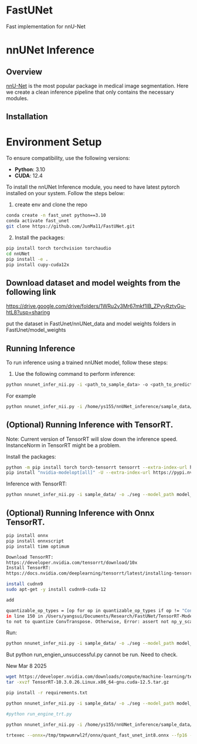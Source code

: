 # FastUNet
Fast implementation for nnU-Net

# nnUNet Inference

## Overview
[nnU-Net](https://github.com/MIC-DKFZ/nnUNet) is the most popular package in medical image segmentation. 
Here we create a clean inference pipeline that only contains the necessary modules. 

## Installation

# Environment Setup

To ensure compatibility, use the following versions:

- **Python**: 3.10  
- **CUDA**: 12.4 

To install the nnUNet Inference module, you need to have latest pytorch installed on your system. Follow the steps below:

1. create env and clone the repo
```bash
conda create -n fast_unet python==3.10
conda activate fast_unet
git clone https://github.com/JunMa11/FastUNet.git
```

2. Install the packages:
```bash
pip install torch torchvision torchaudio
cd nnUNet
pip install -e .
pip install cupy-cuda12x
```
## Download dataset and model weights from the following link
https://drive.google.com/drive/folders/1WRu2v3Mr67mkf1lB_ZPyvRztvGu-htL8?usp=sharing

put the dataset in FastUnet/nnUNet_data and model weights folders in FastUnet/model_weights

## Running Inference

To run inference using a trained nnUNet model, follow these steps:

1. Use the following command to perform inference:

```bash
python nnunet_infer_nii.py -i <path_to_sample_data> -o <path_to_predictions> --model_path <path_to_model_weight>
```

For example

```bash
python nnunet_infer_nii.py -i /home/ys155/nnUNet_inference/sample_data/ -o ./seg --model_path /home/ys155/fastUNet/model_weights/701/nnUNetTrainerMICCAI_repvgg__nnUNetPlans__3d_fullres
```


## (Optional) Running Inference with TensorRT.

Note: Current version of TensorRT will slow down the inference speed. InstanceNorm in TensorRT might be a problem.

Install the packages:

```bash
python -m pip install torch torch-tensorrt tensorrt --extra-index-url https://download.pytorch.org/whl/cu124
pip install "nvidia-modelopt[all]" -U --extra-index-url https://pypi.nvidia.com
```

Inference with TensorRT:
```bash
python nnunet_infer_nii.py -i sample_data/ -o ./seg --model_path model_weights/701/nnUNetTrainerMICCAI__nnUNetPlans__3d_fullres --trt
```

## (Optional) Running Inference with Onnx TensorRT.
```bash
pip install onnx
pip install onnxscript
pip install timm optimum

Download TensorRT:
https://developer.nvidia.com/tensorrt/download/10x
Install TensorRT:
https://docs.nvidia.com/deeplearning/tensorrt/latest/installing-tensorrt/installing.html#

install cudnn9
sudo apt-get -y install cudnn9-cuda-12

add 

quantizable_op_types = [op for op in quantizable_op_types if op != "ConvTranspose"]
in line 150 in /Users/yangsui/Documents/Research/FastUNet/TensorRT-Model-Optimizer/modelopt/onnx/quantization/int8.py,
to not to quantize ConvTranspose. Otherwise, Error: assert not np_y_scale.shape or w32.shape[-1] == np_y_scale.shape[0].
```
Run:
```bash
python nnunet_infer_nii.py -i sample_data/ -o ./seg --model_path model_weights/701/nnUNetTrainerMICCAI__nnUNetPlans__3d_fullres --onnx_trt 
```

But python run_engien_unsuccessful.py cannot be run. Need to check.


New Mar 8 2025
```bash
wget https://developer.nvidia.com/downloads/compute/machine-learning/tensorrt/10.3.0/tars/TensorRT-10.3.0.26.Linux.x86_64-gnu.cuda-12.5.tar.gz
tar -xvzf TensorRT-10.3.0.26.Linux.x86_64-gnu.cuda-12.5.tar.gz

pip install -r requirements.txt

python nnunet_infer_nii.py -i sample_data/ -o ./seg --model_path model_weights/701/nnUNetTrainerMICCAI__nnUNetPlans__3d_fullres --onnx_trt

#python run_engine_trt.py

python nnunet_infer_nii.py -i /home/ys155/nnUNet_inference/sample_data/ -o ./seg --model_path /home/ys155/fastUNet/model_weights/701/nnUNetTrainerMICCAI_repvgg__nnUNetPlans__3d_fullres --run_engine_trt

trtexec --onnx=/tmp/tmpwumrwl2f/onnx/quant_fast_unet_int8.onnx --fp16 --int8 --saveEngine=/tmp/tmpwumrwl2f/quant_fast_unet_int8/quant_fast_unet_int8.engine --skipInference --builderOptimizationLevel=4 --verbose --exportLayerInfo=/tmp/tmpwumrwl2f/quant_fast_unet_int8/quant_fast_unet_int8.engine.graph.json

```

